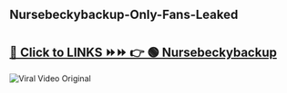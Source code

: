 
 ## Nursebeckybackup-Only-Fans-Leaked

# <h2><a href="https://clipsfans.com/Nursebeckybackup&ref=git">🔗 Click to LINKS ⏩⏩ 👉 🟢 Nursebeckybackup </a></h2>

<a href="https://clipsfans.com/Nursebeckybackup&ref=git" rel="nofollow" data-target="animated-image.originalLink"><img src="https://i.ibb.co.com/xMMVF88/686577567.gif" alt="Viral Video Original" style="max-width: 100%; display: inline-block;" data-target="animated-image.originalImage"></a>
